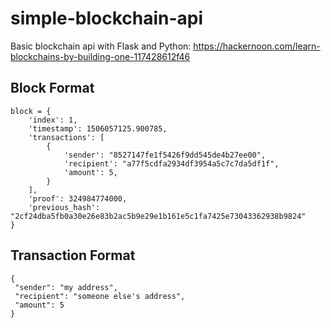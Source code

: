 # simple-blockchain-api

Basic blockchain api with Flask and Python: https://hackernoon.com/learn-blockchains-by-building-one-117428612f46

## Block Format

```
block = {
    'index': 1,
    'timestamp': 1506057125.900785,
    'transactions': [
        {
            'sender': "8527147fe1f5426f9dd545de4b27ee00",
            'recipient': "a77f5cdfa2934df3954a5c7c7da5df1f",
            'amount': 5,
        }
    ],
    'proof': 324984774000,
    'previous_hash': "2cf24dba5fb0a30e26e83b2ac5b9e29e1b161e5c1fa7425e73043362938b9824"
}
```

## Transaction Format

```
{
 "sender": "my address",
 "recipient": "someone else's address",
 "amount": 5
}
```

